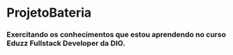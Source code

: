 # ProjetoBateria

### Exercitando os conhecimentos que estou aprendendo no curso Eduzz Fullstack Developer da DIO.
